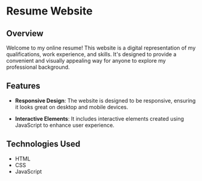 # Resume Website

## Overview

Welcome to my online resume! This website is a digital representation of my qualifications, work experience, and skills. It's designed to provide a convenient and visually appealing way for anyone to explore my professional background.

## Features

- **Responsive Design**: The website is designed to be responsive, ensuring it looks great on desktop and mobile devices.

- **Interactive Elements**: It includes interactive elements created using JavaScript to enhance user experience.

## Technologies Used

- HTML
- CSS
- JavaScript

